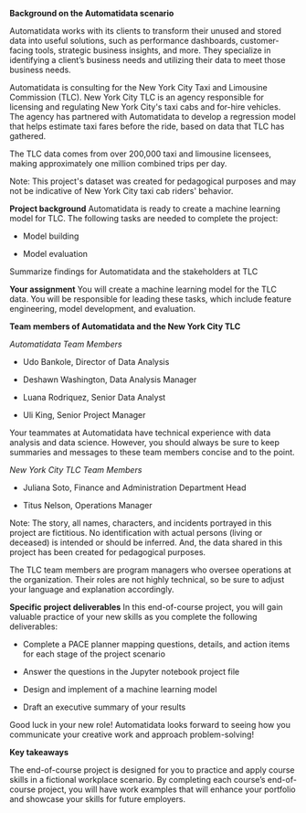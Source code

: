 **Background on the Automatidata scenario**

Automatidata works with its clients to transform their unused and stored data into useful solutions, such as performance dashboards, customer-facing tools, strategic business insights, and more. They specialize in identifying a client’s business needs and utilizing their data to meet those business needs. 

Automatidata is consulting for the New York City Taxi and Limousine Commission (TLC). New York City TLC is an agency responsible for licensing and regulating New York City's taxi cabs and for-hire vehicles. The agency has partnered with Automatidata to develop a regression model that helps estimate taxi fares before the ride, based on data that TLC has gathered. 

The TLC data comes from over 200,000 taxi and limousine licensees, making approximately one million combined trips per day. 

Note: This project's dataset was created for pedagogical purposes and may not be indicative of New York City taxi cab riders' behavior.

**Project background**
Automatidata is ready to create a machine learning model for TLC. The following tasks are needed to complete the project:

* Model building

* Model evaluation

Summarize findings for Automatidata and the stakeholders at TLC

**Your assignment**
You will create a machine learning model for the TLC data. You will be responsible for leading these tasks, which include feature engineering, model development, and evaluation. 

**Team members of Automatidata and the New York City TLC**

*Automatidata Team Members*

* Udo Bankole, Director of Data Analysis

* Deshawn Washington, Data Analysis Manager

* Luana Rodriquez, Senior Data Analyst

* Uli King, Senior Project Manager

Your teammates at Automatidata have technical experience with data analysis and data science. However, you should always be sure to keep summaries and messages to these team members concise and to the point. 

*New York City TLC Team Members*

* Juliana Soto, Finance and Administration Department Head

* Titus Nelson, Operations Manager

Note: The story, all names, characters, and incidents portrayed in this project are fictitious. No identification with actual persons (living or deceased) is intended or should be inferred. And, the data shared in this project has been created for pedagogical purposes. 

The TLC team members are program managers who oversee operations at the organization. Their roles are not highly technical, so be sure to adjust your language and explanation accordingly.

**Specific project deliverables**
In this end-of-course project, you will gain valuable practice of your new skills as you complete the following deliverables:

* Complete a PACE planner mapping questions, details, and action items for each stage of the project scenario

* Answer the questions in the Jupyter notebook project file

* Design and implement of a machine learning model

* Draft an executive summary of your results

Good luck in your new role! Automatidata looks forward to seeing how you communicate your creative work and approach problem-solving! 

**Key takeaways**

The end-of-course project is designed for you to practice and apply course skills in a fictional workplace scenario. By completing each course’s end-of-course project, you will have work examples that will enhance your portfolio and showcase your skills for future employers. 